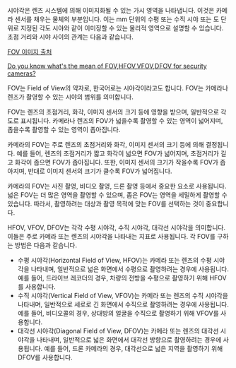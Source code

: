 시야각은 렌즈 시스템에 의해 이미지화될 수 있는 가시 영역을 나타냅니다. 이것은 카메라 센서를 채우는 물체의 부분입니다. 이는 mm 단위의 수평 또는 수직 시야 또는 도 단위로 지정된 각도 시야와 같이 이미징할 수 있는 물리적 영역으로 설명할 수 있습니다. 초점 거리와 시야 사이의 관계는 다음과 같습니다.

[FOV 이미지 출처](https://www.researchgate.net/figure/The-VFOV-HFOV-and-DFOV_fig3_339137981)

[Do you know what's the mean of FOV,HFOV,VFOV,DFOV for security cameras?](https://www.mvteamcctv.com/news/Do-you-know-what-s-the-mean-of-FOV-HFOV-VFOV-DFOV-for-security-cameras.html)

FOV는 Field of View의 약자로, 한국어로는 시야각이라고도 합니다. FOV는 카메라나 렌즈가 촬영할 수 있는 시야의 범위를 의미합니다.

FOV는 렌즈의 초점거리, 화각, 이미지 센서의 크기 등에 영향을 받으며, 일반적으로 각도로 표시됩니다. 카메라나 렌즈의 FOV가 넓을수록 촬영할 수 있는 영역이 넓어지며, 좁을수록 촬영할 수 있는 영역이 좁아집니다.

카메라의 FOV는 주로 렌즈의 초점거리와 화각, 이미지 센서의 크기 등에 의해 결정됩니다. 예를 들어, 렌즈의 초점거리가 짧고 화각이 넓으면 FOV가 넓어지며, 초점거리가 길고 화각이 좁으면 FOV가 좁아집니다. 또한, 이미지 센서의 크기가 작을수록 FOV가 좁아지며, 반대로 이미지 센서의 크기가 클수록 FOV가 넓어집니다.

카메라의 FOV는 사진 촬영, 비디오 촬영, 드론 촬영 등에서 중요한 요소로 사용됩니다. 넓은 FOV는 더 많은 영역을 촬영할 수 있으며, 좁은 FOV는 영역을 세밀하게 촬영할 수 있습니다. 따라서, 촬영하려는 대상과 촬영 목적에 맞는 FOV를 선택하는 것이 중요합니다.

HFOV, VFOV, DFOV는 각각 수평 시야각, 수직 시야각, 대각선 시야각을 의미합니다. 이들은 주로 카메라 또는 렌즈의 시야각을 나타내는 지표로 사용됩니다. 각 FOV를 구하는 방법은 다음과 같습니다.

* 수평 시야각(Horizontal Field of View, HFOV)는 카메라 또는 렌즈의 수평 시야각을 나타내며, 일반적으로 넓은 화면에서 수평으로 촬영하려는 경우에 사용됩니다. 예를 들어, 드라이브 레코더의 경우, 차량의 전방을 수평으로 촬영하기 위해 HFOV를 사용합니다.
* 수직 시야각(Vertical Field of View, VFOV)는 카메라 또는 렌즈의 수직 시야각을 나타내며, 일반적으로 세로로 긴 화면에서 수직으로 촬영하려는 경우에 사용됩니다. 예를 들어, 비디오콜의 경우, 상대방의 얼굴을 수직으로 촬영하기 위해 VFOV를 사용합니다.
* 대각선 시야각(Diagonal Field of View, DFOV)는 카메라 또는 렌즈의 대각선 시야각을 나타내며, 일반적으로 넓은 화면에서 대각선 방향으로 촬영하려는 경우에 사용됩니다. 예를 들어, 드론 카메라의 경우, 대각선으로 넓은 지역을 촬영하기 위해 DFOV를 사용합니다.